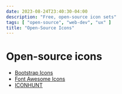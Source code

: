 ```yaml
---
date: 2023-08-24T23:40:30-04:00
description: "Free, open-source icon sets"
tags: [ "open-source", "web-dev", "ux" ]
title: "Open-Source Icons"
---
```


# Open-source icons

* [Bootstrap Icons](https://icons.getbootstrap.com/)
* [Font Awesome Icons](https://fontawesome.com/search?m=free&o=r)
* [ICONHUNT](https://www.iconhunt.site/)
